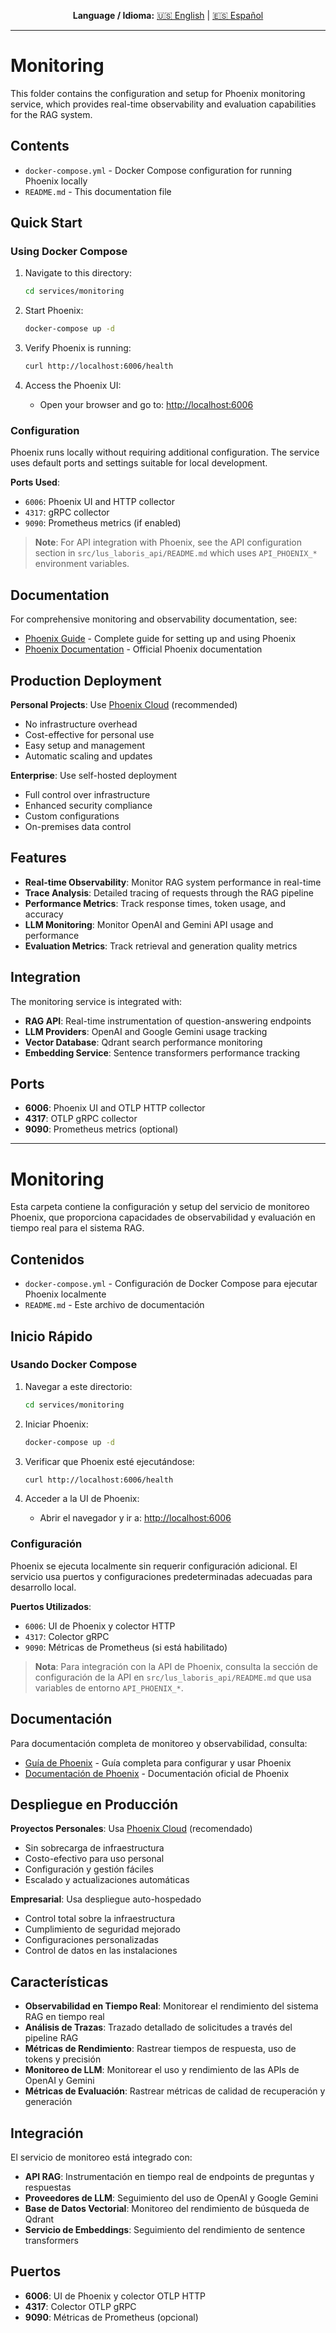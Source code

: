 <div align="center">

**Language / Idioma:**
[🇺🇸 English](#contents) | [🇪🇸 Español](#contenidos)

</div>

---

# Monitoring

This folder contains the configuration and setup for Phoenix monitoring service, which provides real-time observability and evaluation capabilities for the RAG system.

## Contents

- `docker-compose.yml` - Docker Compose configuration for running Phoenix locally
- `README.md` - This documentation file

## Quick Start

### Using Docker Compose

1. Navigate to this directory:

   ```bash
   cd services/monitoring
   ```

2. Start Phoenix:

   ```bash
   docker-compose up -d
   ```

3. Verify Phoenix is running:

   ```bash
   curl http://localhost:6006/health
   ```

4. Access the Phoenix UI:
   - Open your browser and go to: <http://localhost:6006>

### Configuration

Phoenix runs locally without requiring additional configuration. The service uses default ports and settings suitable for local development.

**Ports Used**:

- `6006`: Phoenix UI and HTTP collector
- `4317`: gRPC collector
- `9090`: Prometheus metrics (if enabled)

> **Note**: For API integration with Phoenix, see the API configuration section in `src/lus_laboris_api/README.md` which uses `API_PHOENIX_*` environment variables.

## Documentation

For comprehensive monitoring and observability documentation, see:

- [Phoenix Guide](../../docs/phoenix_guide.md) - Complete guide for setting up and using Phoenix
- [Phoenix Documentation](https://arize.com/docs/phoenix/) - Official Phoenix documentation

## Production Deployment

**Personal Projects**: Use [Phoenix Cloud](https://arize.com/phoenix) (recommended)

- No infrastructure overhead
- Cost-effective for personal use
- Easy setup and management
- Automatic scaling and updates

**Enterprise**: Use self-hosted deployment

- Full control over infrastructure
- Enhanced security compliance
- Custom configurations
- On-premises data control

## Features

- **Real-time Observability**: Monitor RAG system performance in real-time
- **Trace Analysis**: Detailed tracing of requests through the RAG pipeline
- **Performance Metrics**: Track response times, token usage, and accuracy
- **LLM Monitoring**: Monitor OpenAI and Gemini API usage and performance
- **Evaluation Metrics**: Track retrieval and generation quality metrics

## Integration

The monitoring service is integrated with:

- **RAG API**: Real-time instrumentation of question-answering endpoints
- **LLM Providers**: OpenAI and Google Gemini usage tracking
- **Vector Database**: Qdrant search performance monitoring
- **Embedding Service**: Sentence transformers performance tracking

## Ports

- **6006**: Phoenix UI and OTLP HTTP collector
- **4317**: OTLP gRPC collector
- **9090**: Prometheus metrics (optional)

---

# Monitoring

Esta carpeta contiene la configuración y setup del servicio de monitoreo Phoenix, que proporciona capacidades de observabilidad y evaluación en tiempo real para el sistema RAG.

## Contenidos

- `docker-compose.yml` - Configuración de Docker Compose para ejecutar Phoenix localmente
- `README.md` - Este archivo de documentación

## Inicio Rápido

### Usando Docker Compose

1. Navegar a este directorio:

   ```bash
   cd services/monitoring
   ```

2. Iniciar Phoenix:

   ```bash
   docker-compose up -d
   ```

3. Verificar que Phoenix esté ejecutándose:

   ```bash
   curl http://localhost:6006/health
   ```

4. Acceder a la UI de Phoenix:
   - Abrir el navegador y ir a: <http://localhost:6006>

### Configuración

Phoenix se ejecuta localmente sin requerir configuración adicional. El servicio usa puertos y configuraciones predeterminadas adecuadas para desarrollo local.

**Puertos Utilizados**:

- `6006`: UI de Phoenix y colector HTTP
- `4317`: Colector gRPC
- `9090`: Métricas de Prometheus (si está habilitado)

> **Nota**: Para integración con la API de Phoenix, consulta la sección de configuración de la API en `src/lus_laboris_api/README.md` que usa variables de entorno `API_PHOENIX_*`.

## Documentación

Para documentación completa de monitoreo y observabilidad, consulta:

- [Guía de Phoenix](../../docs/phoenix_guide.md) - Guía completa para configurar y usar Phoenix
- [Documentación de Phoenix](https://arize.com/docs/phoenix/) - Documentación oficial de Phoenix

## Despliegue en Producción

**Proyectos Personales**: Usa [Phoenix Cloud](https://arize.com/phoenix) (recomendado)

- Sin sobrecarga de infraestructura
- Costo-efectivo para uso personal
- Configuración y gestión fáciles
- Escalado y actualizaciones automáticas

**Empresarial**: Usa despliegue auto-hospedado

- Control total sobre la infraestructura
- Cumplimiento de seguridad mejorado
- Configuraciones personalizadas
- Control de datos en las instalaciones

## Características

- **Observabilidad en Tiempo Real**: Monitorear el rendimiento del sistema RAG en tiempo real
- **Análisis de Trazas**: Trazado detallado de solicitudes a través del pipeline RAG
- **Métricas de Rendimiento**: Rastrear tiempos de respuesta, uso de tokens y precisión
- **Monitoreo de LLM**: Monitorear el uso y rendimiento de las APIs de OpenAI y Gemini
- **Métricas de Evaluación**: Rastrear métricas de calidad de recuperación y generación

## Integración

El servicio de monitoreo está integrado con:

- **API RAG**: Instrumentación en tiempo real de endpoints de preguntas y respuestas
- **Proveedores de LLM**: Seguimiento del uso de OpenAI y Google Gemini
- **Base de Datos Vectorial**: Monitoreo del rendimiento de búsqueda de Qdrant
- **Servicio de Embeddings**: Seguimiento del rendimiento de sentence transformers

## Puertos

- **6006**: UI de Phoenix y colector OTLP HTTP
- **4317**: Colector OTLP gRPC
- **9090**: Métricas de Prometheus (opcional)
